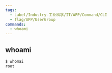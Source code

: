 ```yaml
---
tags:
  - Label/Industry-工业科学/IT/APP/Command/CLI
  - flag/APP/UserGroup
commands:
  - whoami
---
```


## whoami

```bash
$ whomai
root
```